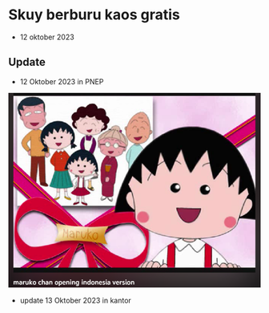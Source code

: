 # Skuy berburu kaos gratis

- 12 oktober 2023

## Update

- 12 Oktober 2023 in PNEP

<img src="ss.png">

- update 13 Oktober 2023 in kantor